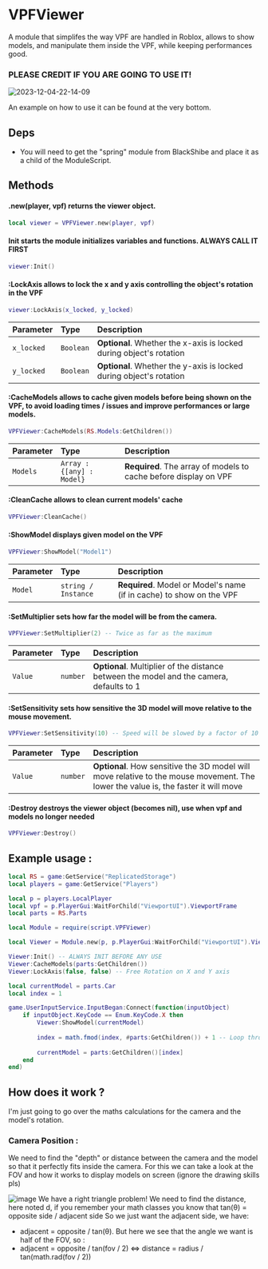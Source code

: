# VPFViewer
A module that simplifes the way VPF are handled in Roblox, allows to show models, and manipulate them inside the VPF, while keeping performances good.

### PLEASE CREDIT IF YOU ARE GOING TO USE IT!

![2023-12-04-22-14-09](https://github.com/MistiikDev/VPFViewer/assets/91028158/e992dde7-e618-4856-aa18-fe9c453108d3)

An example on how to use it can be found at the very bottom.
## Deps
 - You will need to get the "spring" module from BlackShibe and place it as a child of the ModuleScript.

## Methods
#### .new(player, vpf) returns the viewer object.
```lua
local viewer = VPFViewer.new(player, vpf)
```

#### Init starts the module initializes variables and functions. ALWAYS CALL IT FIRST

```lua
viewer:Init()
```

#### :LockAxis allows to lock the x and y axis controlling the object's rotation in the VPF
```lua
viewer:LockAxis(x_locked, y_locked)
```

| Parameter | Type     | Description                |
| :-------- | :------- | :------------------------- |
| `x_locked` | `Boolean` | **Optional**. Whether the x-axis is locked during object's rotation |
| `y_locked` | `Boolean` | **Optional**. Whether the y-axis is locked during object's rotation |

#### :CacheModels allows to cache given models before being shown on the VPF, to avoid loading times / issues and improve performances or large models.
```lua
VPFViewer:CacheModels(RS.Models:GetChildren())
```

| Parameter | Type     | Description                |
| :-------- | :------- | :------------------------- |
| `Models` | `Array : {[any] : Model}` | **Required**. The array of models to cache before display on VPF |

#### :CleanCache allows to clean current models' cache
```lua
VPFViewer:CleanCache()
```

#### :ShowModel displays given model on the VPF
```lua
VPFViewer:ShowModel("Model1")
```

| Parameter | Type     | Description                |
| :-------- | :------- | :------------------------- |
| `Model` | `string / Instance` | **Required**. Model or Model's name (if in cache) to show on the VPF |

#### :SetMultiplier sets how far the model will be from the camera.
```lua
VPFViewer:SetMultiplier(2) -- Twice as far as the maximum
```

| Parameter | Type     | Description                |
| :-------- | :------- | :------------------------- |
| `Value` | `number` | **Optional**. Multiplier of the distance between the model and the camera, defaults to 1 |

#### :SetSensitivity sets how sensitive the 3D model will move relative to the mouse movement.
```lua
VPFViewer:SetSensitivity(10) -- Speed will be slowed by a factor of 10
```

| Parameter | Type     | Description                |
| :-------- | :------- | :------------------------- |
| `Value` | `number` | **Optional**. How sensitive the 3D model will move relative to the mouse movement. The lower the value is, the faster it will move |


#### :Destroy destroys the viewer object (becomes nil), use when vpf and models no longer needed
```lua
VPFViewer:Destroy()
```

## Example usage : 
```lua
local RS = game:GetService("ReplicatedStorage")
local players = game:GetService("Players")

local p = players.LocalPlayer
local vpf = p.PlayerGui:WaitForChild("ViewportUI").ViewportFrame
local parts = RS.Parts

local Module = require(script.VPFViewer)

local Viewer = Module.new(p, p.PlayerGui:WaitForChild("ViewportUI").ViewportFrame)

Viewer:Init() -- ALWAYS INIT BEFORE ANY USE
Viewer:CacheModels(parts:GetChildren())
Viewer:LockAxis(false, false) -- Free Rotation on X and Y axis

local currentModel = parts.Car
local index = 1

game.UserInputService.InputBegan:Connect(function(inputObject)
	if inputObject.KeyCode == Enum.KeyCode.X then
		Viewer:ShowModel(currentModel)
		
		index = math.fmod(index, #parts:GetChildren()) + 1 -- Loop through all models, and goes back to 1 once hit the last (remain of the euclidian division of i / #p)
		
		currentModel = parts:GetChildren()[index]
	end
end)
```
## How does it work ?
I'm just going to go over the maths calculations for the camera and the model's rotation. 
### Camera Position : 
We need to find the "depth" or distance between the camera and the model so that it perfectly fits inside the camera. For this we can take a look at the FOV and how it works to display models on screen (ignore the drawing skills pls)

![image](https://github.com/MistiikDev/VPFViewer/assets/91028158/2dc72cc5-b3b7-46d3-9266-43f91d575c8a)
We have a right triangle problem! We need to find the distance, here noted d, if you remember your math classes you know that tan(θ) = opposite side / adjacent side
So we just want the adjacent side, we have: 
 - adjacent = opposite / tan(θ).
But here we see that the angle we want is half of the FOV, so : 
 - adjacent = opposite / tan(fov / 2) <=> distance = radius / tan(math.rad(fov / 2))
